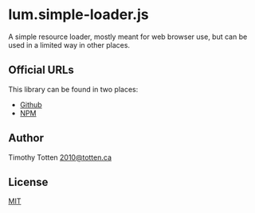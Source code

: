 # lum.simple-loader.js

A simple resource loader, mostly meant for web browser use, but can be used
in a limited way in other places.

## Official URLs

This library can be found in two places:

 * [Github](https://github.com/supernovus/lum.simple-loader.js)
 * [NPM](https://www.npmjs.com/package/@lumjs/simple-loader)

## Author

Timothy Totten <2010@totten.ca>

## License

[MIT](https://spdx.org/licenses/MIT.html)
